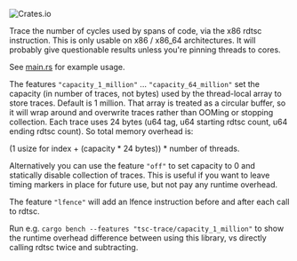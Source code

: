 ![Crates.io](https://img.shields.io/crates/v/tsc-trace?link=https%3A%2F%2Fcrates.io%2Fcrates%2Ftsc-trace)

Trace the number of cycles used by spans of code, via the x86 rdtsc instruction.
This is only usable on x86 / x86_64 architectures.
It will probably give questionable results unless you're pinning threads to cores.

See [main.rs](https://github.com/koeninger/tsc-trace/blob/main/src/main.rs) for example usage.

The features `"capacity_1_million"` ... `"capacity_64_million"` set the capacity (in number of traces, not bytes) used by the thread-local array to store traces.
Default is 1 million.
That array is treated as a circular buffer, so it will wrap around and overwrite traces rather than OOMing or stopping collection.
Each trace uses 24 bytes (u64 tag, u64 starting rdtsc count, u64 ending rdtsc count).
So total memory overhead is:

(1 usize for index + (capacity * 24 bytes)) * number of threads. 

Alternatively you can use the feature `"off"` to set capacity to 0 and statically disable collection of traces.
This is useful if you want to leave timing markers in place for future use, but not pay any runtime overhead.

The feature `"lfence"` will add an lfence instruction before and after each call to rdtsc.

Run e.g. `cargo bench --features "tsc-trace/capacity_1_million"` to show the runtime overhead difference between using this library, vs directly calling rdtsc twice and subtracting.
